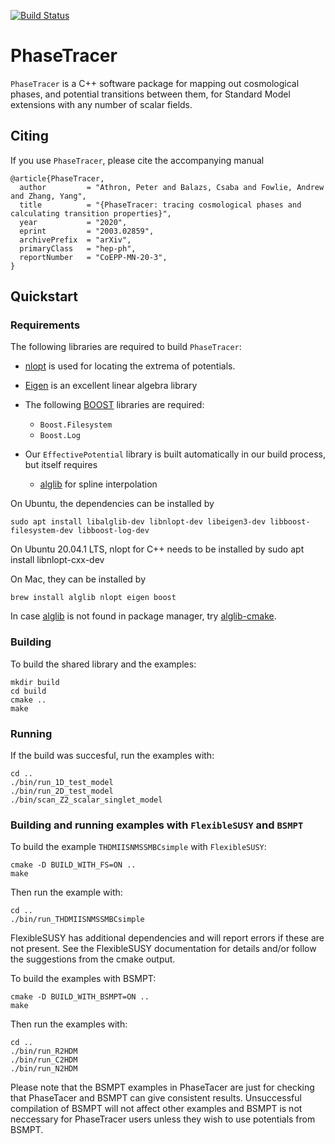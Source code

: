 [![Build Status](https://travis-ci.org/PhaseTracer/PhaseTracer.svg?branch=master)](https://travis-ci.org/PhaseTracer/PhaseTracer)

# PhaseTracer

`PhaseTracer` is a C++ software package for mapping out cosmological phases, and potential transitions between them, for Standard Model extensions with any number of scalar fields.

## Citing

If you use `PhaseTracer`, please cite the accompanying manual

    @article{PhaseTracer,
      author         = "Athron, Peter and Balazs, Csaba and Fowlie, Andrew and Zhang, Yang",
      title          = "{PhaseTracer: tracing cosmological phases and calculating transition properties}",
      year           = "2020",
      eprint         = "2003.02859",
      archivePrefix  = "arXiv",
      primaryClass   = "hep-ph",
      reportNumber   = "CoEPP-MN-20-3",
    }
    

## Quickstart

### Requirements

The following libraries are required to build `PhaseTracer`:

* [nlopt](http://ab-initio.mit.edu/wiki/index.php/NLopt/)  is used for locating the extrema of potentials.
* [Eigen](https://eigen.tuxfamily.org) is an excellent linear algebra library
* The following [BOOST](http://www.boost.org/) libraries are required:

  * `Boost.Filesystem`
  * `Boost.Log`

* Our `EffectivePotential` library is built automatically in our build process, but itself requires

  * [alglib](http://www.alglib.net/) for spline interpolation

On Ubuntu, the dependencies can be installed by

    sudo apt install libalglib-dev libnlopt-dev libeigen3-dev libboost-filesystem-dev libboost-log-dev

On Ubuntu 20.04.1 LTS, nlopt for C++ needs to be installed by
    sudo apt install libnlopt-cxx-dev
    
On Mac, they can be installed by
    
    brew install alglib nlopt eigen boost

In case [alglib](http://www.alglib.net/) is not found in package manager, try [alglib-cmake](https://github.com/S-Dafarra/alglib-cmake).

### Building

To build the shared library and the examples:

    mkdir build
    cd build
    cmake ..
    make

### Running

If the build was succesful, run the examples with:

    cd ..
    ./bin/run_1D_test_model
    ./bin/run_2D_test_model
    ./bin/scan_Z2_scalar_singlet_model

### Building and running examples with `FlexibleSUSY` and `BSMPT`

To build the example `THDMIISNMSSMBCsimple` with `FlexibleSUSY`:

    cmake -D BUILD_WITH_FS=ON ..
    make

Then run the example with:

    cd ..
    ./bin/run_THDMIISNMSSMBCsimple

FlexibleSUSY has additional dependencies and will report errors if
these are not present. See the FlexibleSUSY documentation for details
and/or follow the suggestions from the cmake output.

To build the examples with BSMPT:

    cmake -D BUILD_WITH_BSMPT=ON ..
    make

Then run the examples with:

    cd ..
    ./bin/run_R2HDM
    ./bin/run_C2HDM
    ./bin/run_N2HDM

Please note that the BSMPT examples in PhaseTacer are just for checking that PhaseTacer and BSMPT can give consistent results.  Unsuccessful compilation of BSMPT will not affect other examples and BSMPT is not neccessary for PhaseTracer users unless they wish to use potentials from BSMPT.

